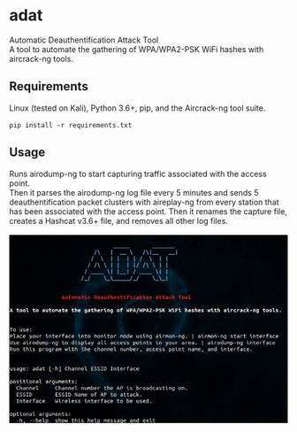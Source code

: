 # adat
Automatic Deauthentification Attack Tool<br /> 
A tool to automate the gathering of WPA/WPA2-PSK WiFi hashes with aircrack-ng tools. <br />


## Requirements
Linux (tested on Kali), Python 3.6+, pip, and the Aircrack-ng tool suite.
```
pip install -r requirements.txt
```


## Usage
Runs airodump-ng to start capturing traffic associated with the access point. <br />
Then it parses the airodump-ng log file every 5 minutes and sends 5 <br />
deauthentification packet clusters with aireplay-ng from every station that <br />
has been associated with the access point. Then it renames the capture file, <br />
creates a Hashcat v3.6+ file, and removes all other log files. <br />
<br />
![HELP](images/help.png)
